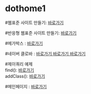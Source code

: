 # dothome1

#웹표준 사이트 만들기:
<a href="https://seoyein0322.github.io/dothome1/webstandard/index.html"> 바로가기 </a>

#반응형 웹표준 사이트 만들기:
<a href="https://seoyein0322.github.io/dothome1/responsive/idex.html"> 바로가기 </a>

#메가박스 :
<a href="https://seoyein0322.github.io/dothome1/Megabox/index.html"> 바로가기 </a>

#네이버 클로바 :
<a href="https://seoyein0322.github.io/dothome1/test/Naver clova1.html"> 바로가기 </a>
<a href="https://seoyein0322.github.io/dothome1/test/Naver clova2.html"> 바로가기 </a>
<a href="https://seoyein0322.github.io/dothome1/test/Naver clova3.html"> 바로가기 </a>

#제이쿼리 예제<br>
find(): <a href=https://seoyein0322.github.io/dothome1/jquery/jQuery04_find2.html>바로가기</a><br>
addClass(): <a href=https://seoyein0322.github.io/dothome1/jquery/jquery06_addClass2.html>바로가기</a><br>

#메인페이지 : 
<a href="https://seoyein0322.github.io/dothome1/"> 바로가기 </a>
